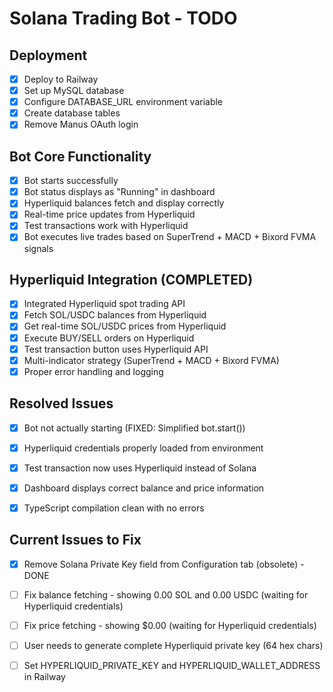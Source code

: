 # Solana Trading Bot - TODO

## Deployment
- [x] Deploy to Railway
- [x] Set up MySQL database
- [x] Configure DATABASE_URL environment variable
- [x] Create database tables
- [x] Remove Manus OAuth login

## Bot Core Functionality
- [x] Bot starts successfully
- [x] Bot status displays as "Running" in dashboard
- [x] Hyperliquid balances fetch and display correctly
- [x] Real-time price updates from Hyperliquid
- [x] Test transactions work with Hyperliquid
- [x] Bot executes live trades based on SuperTrend + MACD + Bixord FVMA signals

## Hyperliquid Integration (COMPLETED)
- [x] Integrated Hyperliquid spot trading API
- [x] Fetch SOL/USDC balances from Hyperliquid
- [x] Get real-time SOL/USDC prices from Hyperliquid
- [x] Execute BUY/SELL orders on Hyperliquid
- [x] Test transaction button uses Hyperliquid API
- [x] Multi-indicator strategy (SuperTrend + MACD + Bixord FVMA)
- [x] Proper error handling and logging

## Resolved Issues
- [x] Bot not actually starting (FIXED: Simplified bot.start())
- [x] Hyperliquid credentials properly loaded from environment
- [x] Test transaction now uses Hyperliquid instead of Solana
- [x] Dashboard displays correct balance and price information
- [x] TypeScript compilation clean with no errors


## Current Issues to Fix
- [x] Remove Solana Private Key field from Configuration tab (obsolete) - DONE
- [ ] Fix balance fetching - showing 0.00 SOL and 0.00 USDC (waiting for Hyperliquid credentials)
- [ ] Fix price fetching - showing $0.00 (waiting for Hyperliquid credentials)
- [ ] User needs to generate complete Hyperliquid private key (64 hex chars)
- [ ] Set HYPERLIQUID_PRIVATE_KEY and HYPERLIQUID_WALLET_ADDRESS in Railway

